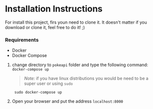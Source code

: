 
# Installation Instructions

For install this project, firs youn need to clone it. It doesn't matter if you download or clone it, feel free to do it! ;)

### Requirements
- Docker
- Docker Compose


1.  change directory to `pokeapi` folder and type the following command:
    `docker-compose up`

    > *Note:* if you have linux distributions you would be need to be a super user or using  `sudo` 

    ` sudo docker-compose up`

2. Open your browser and put the address `localhost:8000`
